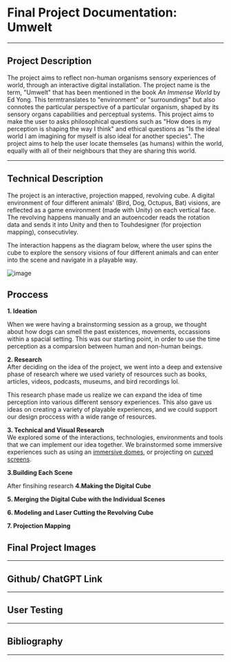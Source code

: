 # Final Project Documentation: Umwelt

---

## Project Description

The project aims to reflect non-human organisms sensory experiences of world, through an interactive digital installation. The project name is the term, "Umwelt" that has been mentioned in the book *An Immense World* by Ed Yong. This termtranslates to "environment" or "surroundings" but also connotes the particular perspective of a particular organism, shaped by its sensory organs capabilities and perceptual systems. This project aims to make the user to asks philosophical questions such as "How does is my perception is shaping the way I think" and ethical questions as "Is the ideal world I am imagining for myself is also ideal for another species". The project aims to help the user locate themseles (as humans) within the world, equally with all of their neighbours that they are sharing this world. 

---
## Technical Description
The project is an interactive, projection mapped, revolving cube. A digital environment of four different animals' (Bird, Dog, Octupus, Bat) visions, are reflected as a game environment (made with Unity) on each vertical face. The revolving happens manually and an autoencoder reads the rotation data and sends it into Unity and then to Touhdesigner (for projection mapping), consecutivley. 

The interaction happens as the diagram below, where the user spins the cube to explore the sensory visions of four different animals  and can enter into the scene and navigate in a  playable way.

![image](https://github.com/user-attachments/assets/6f8c7ca7-5303-4598-86ab-dc3d2b6b9617)


## Proccess

**1. Ideation**</br>

When we were having a brainstorming session as a group, we thought about how dogs can smell the past existences, movements, occassions within a spacial setting. This was our starting point, in order to use the time perception as a comparsion between human and non-human beings. 

**2. Research**</br>
After deciding on the idea of the project, we went into a deep and extensive phase of research where we used variety of resources such as books, articles, videos, podcasts, museums, and bird recordings lol. 

This research phase made us realize we can expand the idea of time perception into various different sensory experiences. This also gave us ideas on creating a variety of playable experiences, and we could support our design proccess with a wide range of resources.

**3. Technical and Visual Research**</br>
We explored some of the interactions, technologies, environments and tools that  we can implement our idea together. We brainstormed some immersive experiences such as using an [immersive domes](https://www.limelight.art/portfolio/magical-dome-the-many-faces-of-entropy), or projecting on [curved screens](https://discussions.unity.com/t/360-panorama-curved-screen/884403). 


**3.Building Each Scene**</br>

After finsihing research 
**4.Making the Digital Cube**</br>

**5. Merging the Digital Cube with the Individual Scenes**</br>

**6. Modeling and Laser Cutting the Revolving Cube**</br>

**7. Projection Mapping**</br>


## Final Project Images 
---
## Github/ ChatGPT Link
---
## User Testing
---
## Bibliography
---
